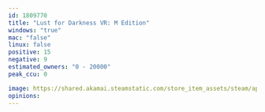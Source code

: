 ```yaml
---
id: 1809770
title: "Lust for Darkness VR: M Edition"
windows: "true"
mac: "false"
linux: false
positive: 15
negative: 9
estimated_owners: "0 - 20000"
peak_ccu: 0

image: https://shared.akamai.steamstatic.com/store_item_assets/steam/apps/1809770/header.jpg?t=1727957753
opinions:
---
```

